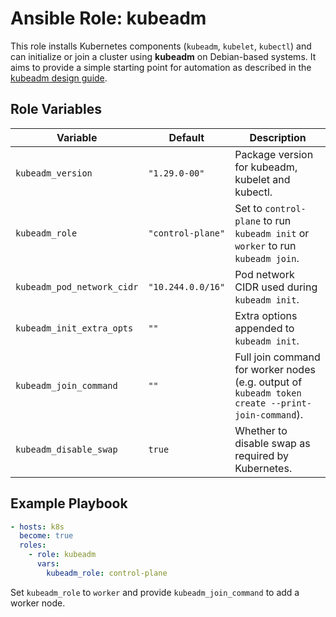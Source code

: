 # Ansible Role: kubeadm

This role installs Kubernetes components (`kubeadm`, `kubelet`, `kubectl`) and can initialize
or join a cluster using **kubeadm** on Debian-based systems.
It aims to provide a simple starting point for automation as described in the
[kubeadm design guide](../../docs/kubeadm-guide.md).

## Role Variables

| Variable | Default | Description |
|----------|---------|-------------|
| `kubeadm_version` | `"1.29.0-00"` | Package version for kubeadm, kubelet and kubectl. |
| `kubeadm_role` | `"control-plane"` | Set to `control-plane` to run `kubeadm init` or `worker` to run `kubeadm join`. |
| `kubeadm_pod_network_cidr` | `"10.244.0.0/16"` | Pod network CIDR used during `kubeadm init`. |
| `kubeadm_init_extra_opts` | `""` | Extra options appended to `kubeadm init`. |
| `kubeadm_join_command` | `""` | Full join command for worker nodes (e.g. output of `kubeadm token create --print-join-command`). |
| `kubeadm_disable_swap` | `true` | Whether to disable swap as required by Kubernetes. |

## Example Playbook

```yaml
- hosts: k8s
  become: true
  roles:
    - role: kubeadm
      vars:
        kubeadm_role: control-plane
```

Set `kubeadm_role` to `worker` and provide `kubeadm_join_command` to add a worker node.
